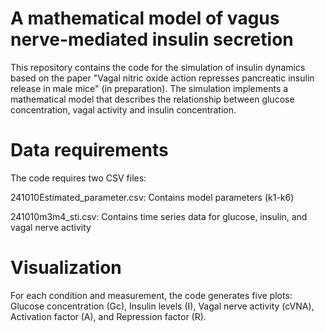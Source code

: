 # A mathematical model of vagus nerve-mediated insulin secretion

This repository contains the code for the simulation of insulin dynamics based on the paper "Vagal nitric oxide action represses pancreatic insulin release in male mice" (in preparation). The simulation implements a mathematical model that describes the relationship between glucose concentration, vagal activity and insulin concentration.

# Data requirements
The code requires two CSV files:

241010Estimated_parameter.csv: Contains model parameters (k1-k6)

241010m3m4_sti.csv: Contains time series data for glucose, insulin, and vagal nerve activity

# Visualization
For each condition and measurement, the code generates five plots:
Glucose concentration (Gc), Insulin levels (I), Vagal nerve activity (cVNA), Activation factor (A), and Repression factor (R).
